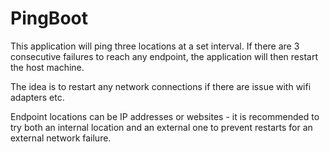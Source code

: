 # PingBoot

This application will ping three locations at a set interval. If there are 3 consecutive failures to reach any endpoint, the application will then restart the host machine. 

The idea is to restart any network connections if there are issue with wifi adapters etc.

Endpoint locations can be IP addresses or websites - it is recommended to try both an internal location and an external one to prevent  restarts for an external network failure.
